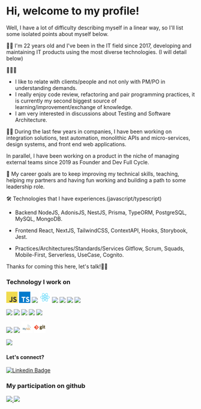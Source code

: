 # Hi, welcome to my profile!




Well, I have a lot of difficulty describing myself in a linear way, so I'll list some isolated points about myself below.

👨‍🎓
I'm 22 years old and I've been in the IT field since 2017, developing and maintaining IT products using the most diverse technologies. (I will detail below)

👨‍💻💙
- I like to relate with clients/people and not only with PM/PO in understanding demands.
- I really enjoy code review, refactoring and pair programming practices, it is currently my second biggest source of learning/improvement/exchange of knowledge.
- I am very interested in discussions about Testing and Software Architecture.

 👷‍♂️
During the last few years in companies, I have been working on integration solutions, test automation, monolithic APIs and micro-services, design systems, and front end web applications.

In parallel, I have been working on a product in the niche of managing external teams since 2019 as Founder and Dev Full Cycle.

🎯
My career goals are to keep improving my technical skills, teaching, helping my partners and having fun working and building a path to some leadership role.

🛠
Technologies that I have experiences.(javascript/typescript)
- Backend
NodeJS, AdonisJS, NestJS, Prisma, TypeORM, PostgreSQL, MySQL, MongoDB.

- Frontend
React, NextJS, TailwindCSS, ContextAPI, Hooks, Storybook, Jest.

- Practices/Architectures/Standards/Services
Gitflow, Scrum, Squads, Mobile-First, Serverless, UseCase, Cognito.


Thanks for coming this here, let's talk!🤜🤛

### Technology I work on
<code><img height="30" src="https://raw.githubusercontent.com/github/explore/80688e429a7d4ef2fca1e82350fe8e3517d3494d/topics/javascript/javascript.png"></code>
<code><img height="30" src="https://raw.githubusercontent.com/github/explore/80688e429a7d4ef2fca1e82350fe8e3517d3494d/topics/typescript/typescript.png"></code>
<code><img height="30" src="https://www.styled-components.com/atom.png"></code>
<code><img height="30" src="https://raw.githubusercontent.com/github/explore/80688e429a7d4ef2fca1e82350fe8e3517d3494d/topics/react/react.png"></code>
<code><img height="30" src="https://img2.gratispng.com/20180828/yge/kisspng-1st-century-logo-brand-electric-motor-duoweb-5b85a160141ef6.2288466515354842560824.jpg"></code>
<code><img height="30" src="https://www.excelsiortechnologies.com/img/about/node-js.png"></code>
<code><img height="30" src="https://i7.pngguru.com/preview/247/558/407/node-js-javascript-express-js-npm-react-github.jpg"></code>
<code><img height="30" src="https://miro.medium.com/max/400/0*KhW-3AFJ4qYeURtJ.jpg"></code>

<code><img height="30" src="https://vignette.wikia.nocookie.net/lpunb/images/b/b1/Logo_Python.png/revision/latest/scale-to-width-down/340?cb=20130301171443"></code>
<code><img height="30" src="https://binlivm470.files.wordpress.com/2017/02/scrapy.png"></code>
<code><img height="30" src="https://static.wixstatic.com/media/e2c911_c305570da8764943bd74fbdc3b08b574~mv2.png/v1/fill/w_400,h_398,al_c,lg_1,q_85/numpy.webp"></code>
<code><img height="30" src="https://www.vhv.rs/dpng/d/38-384674_opencv-logo-png-transparent-png.png"></code>
<code><img height="30" src="https://www.clipartmax.com/png/small/250-2501985_siks-cbs-datacamp-spark-tutorial-notebook-jupyter-notebook-icon.png"></code>

<code><img height="30" src="https://www.limasoftware.com.br/img/postgres.jpg"></code>
<code><img height="30" src="https://res.cloudinary.com/practicaldev/image/fetch/s--a67KYY-A--/c_fill,f_auto,fl_progressive,h_320,q_auto,w_320/https://dev-to-uploads.s3.amazonaws.com/uploads/user/profile_image/56177/3a0504e3-1139-4110-b903-08949636010a.jpg"></code>
<code><img height="30" src="https://raw.githubusercontent.com/github/explore/80688e429a7d4ef2fca1e82350fe8e3517d3494d/topics/mysql/mysql.png"></code>
<code><img height="30" src="https://raw.githubusercontent.com/github/explore/80688e429a7d4ef2fca1e82350fe8e3517d3494d/topics/git/git.png"></code>

<code><img height="30" src="https://peritoemphp.com/wp-content/uploads/2019/02/letter_c_PNG22.png"></code>

#### Let's connect?

[![Linkedin Badge](https://img.shields.io/badge/LinkedIn-0077B5?style=for-the-badge&logo=linkedin&logoColor=white)](https://www.linkedin.com/in/mateus-fernandes-costa-0955b1196//)

### My participation on github

<a href="https://github.com/mateustech">
  <img height="180em" src="https://github-readme-stats.vercel.app/api?username=mateustech&show_icons=true" />
  <img height="180em" src="https://github-readme-stats.vercel.app/api/top-langs/?username=mateustech&layout=compact" />
</a>
